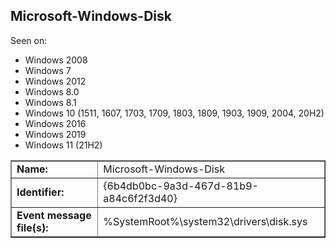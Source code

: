 ## Microsoft-Windows-Disk

Seen on:
* Windows 2008
* Windows 7
* Windows 2012
* Windows 8.0
* Windows 8.1
* Windows 10 (1511, 1607, 1703, 1709, 1803, 1809, 1903, 1909, 2004, 20H2)
* Windows 2016
* Windows 2019
* Windows 11 (21H2)

<table border="1" class="docutils">
  <tbody>
    <tr>
      <td><b>Name:</b></td>
      <td>Microsoft-Windows-Disk</td>
    </tr>
    <tr>
      <td><b>Identifier:</b></td>
      <td>{6b4db0bc-9a3d-467d-81b9-a84c6f2f3d40}</td>
    </tr>
    <tr>
      <td><b>Event message file(s):</b></td>
      <td>%SystemRoot%\system32\drivers\disk.sys</td>
    </tr>
  </tbody>
</table>

&nbsp;

